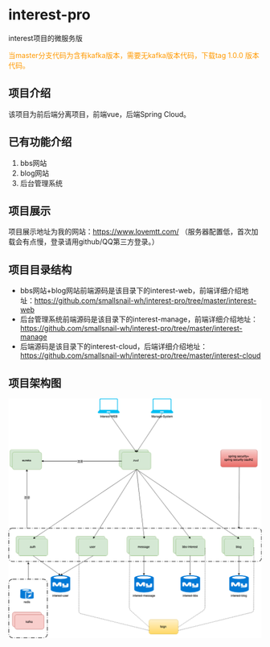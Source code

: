 # interest-pro
interest项目的微服务版

<font color=#ff9900>当master分支代码为含有kafka版本，需要无kafka版本代码，下载tag 1.0.0 版本代码。</font>

## 项目介绍
  该项目为前后端分离项目，前端vue，后端Spring Cloud。
  
## 已有功能介绍
  1. bbs网站
  2. blog网站
  3. 后台管理系统
  
## 项目展示
  项目展示地址为我的网站：https://www.lovemtt.com/ （服务器配置低，首次加载会有点慢，登录请用github/QQ第三方登录。）
  
## 项目目录结构
- bbs网站+blog网站前端源码是该目录下的interest-web，前端详细介绍地址：https://github.com/smallsnail-wh/interest-pro/tree/master/interest-web
- 后台管理系统前端源码是该目录下的interest-manage，前端详细介绍地址：https://github.com/smallsnail-wh/interest-pro/tree/master/interest-manage
- 后端源码是该目录下的interest-cloud，后端详细介绍地址：https://github.com/smallsnail-wh/interest-pro/tree/master/interest-cloud

## 项目架构图
![interest-pro架构图](https://github.com/smallsnail-wh/images/blob/master/Untitled%20Diagram.png)
